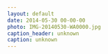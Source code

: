 ```yaml
---
layout: default
date: 2014-05-30 00-00-00
photo: IMG-20140530-WA0000.jpg
caption_header: unknown
caption: unknown
---
```

